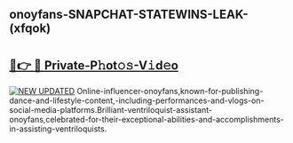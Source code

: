 ## onoyfans-SNAPCHAT-STATEWINS-LEAK-(xfqok)


# <h2><a href="https://mediaupload.pro?-20M">🔗👉 🔴 Private-P𝚑ot𝚘𝚜-V𝚒d𝚎o</a></h2>

[![NEW UPDATED](https://i.imgur.com/0qMVB7G.gif)](https://mediaupload.pro?-20M)
Online-influencer-onoyfans,known-for-publishing-dance-and-lifestyle-content,-including-performances-and-vlogs-on-social-media-platforms.Brilliant-ventriloquist-assistant-onoyfans,celebrated-for-their-exceptional-abilities-and-accomplishments-in-assisting-ventriloquists.  